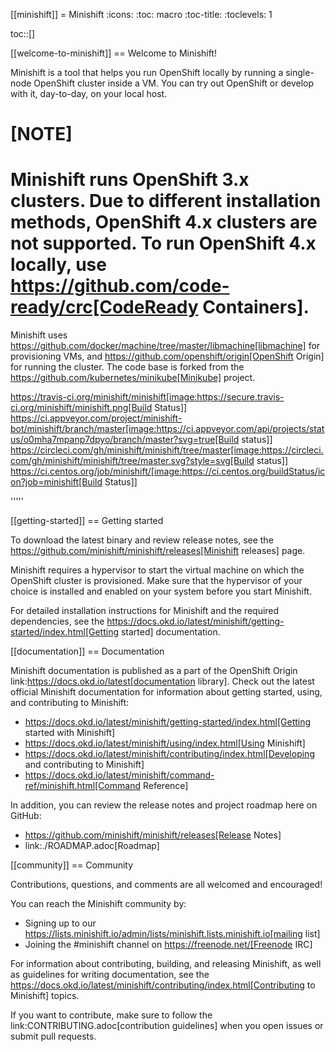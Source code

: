 [[minishift]]
= Minishift
:icons:
:toc: macro
:toc-title:
:toclevels: 1

toc::[]

[[welcome-to-minishift]]
== Welcome to Minishift!

Minishift is a tool that helps you run OpenShift locally by running a
single-node OpenShift cluster inside a VM. You can try out OpenShift or
develop with it, day-to-day, on your local host.

[NOTE]
====
Minishift runs OpenShift 3.x clusters. Due to different installation methods, OpenShift 4.x clusters are not supported. To run OpenShift 4.x locally, use https://github.com/code-ready/crc[CodeReady Containers].
====

Minishift uses https://github.com/docker/machine/tree/master/libmachine[libmachine] for
provisioning VMs, and https://github.com/openshift/origin[OpenShift Origin] for running the cluster. The code base is forked from the https://github.com/kubernetes/minikube[Minikube] project.

https://travis-ci.org/minishift/minishift[image:https://secure.travis-ci.org/minishift/minishift.png[Build Status]]
https://ci.appveyor.com/project/minishift-bot/minishift/branch/master[image:https://ci.appveyor.com/api/projects/status/o0mha7mpanp7dpyo/branch/master?svg=true[Build status]]
https://circleci.com/gh/minishift/minishift/tree/master[image:https://circleci.com/gh/minishift/minishift/tree/master.svg?style=svg[Build status]]
https://ci.centos.org/job/minishift/[image:https://ci.centos.org/buildStatus/icon?job=minishift[Build Status]]

'''''

[[getting-started]]
== Getting started

To download the latest binary and review release notes, see
the https://github.com/minishift/minishift/releases[Minishift releases] page.

Minishift requires a hypervisor to start the virtual machine on which the OpenShift cluster
is provisioned. Make sure that the hypervisor of your choice is installed and enabled on
your system before you start Minishift.

For detailed installation instructions for Minishift and the required dependencies, see
the https://docs.okd.io/latest/minishift/getting-started/index.html[Getting started] documentation.

[[documentation]]
== Documentation

Minishift documentation is published as a part of the
OpenShift Origin link:https://docs.okd.io/latest[documentation library].
Check out the latest official Minishift documentation for information about getting started,
using, and contributing to Minishift:

- https://docs.okd.io/latest/minishift/getting-started/index.html[Getting started with Minishift]
- https://docs.okd.io/latest/minishift/using/index.html[Using Minishift]
- https://docs.okd.io/latest/minishift/contributing/index.html[Developing and contributing to Minishift]
- https://docs.okd.io/latest/minishift/command-ref/minishift.html[Command Reference]

In addition, you can review the release notes and project roadmap here on GitHub:

- https://github.com/minishift/minishift/releases[Release Notes]
- link:./ROADMAP.adoc[Roadmap]

[[community]]
== Community

Contributions, questions, and comments are all welcomed and encouraged!

You can reach the Minishift community by:

- Signing up to our https://lists.minishift.io/admin/lists/minishift.lists.minishift.io[mailing list]
- Joining the #minishift channel on https://freenode.net/[Freenode IRC]

For information about contributing, building, and releasing Minishift, as well as guidelines for
writing documentation, see the https://docs.okd.io/latest/minishift/contributing/index.html[Contributing to Minishift] topics.

If you want to contribute, make sure to follow the link:CONTRIBUTING.adoc[contribution guidelines]
when you open issues or submit pull requests.
